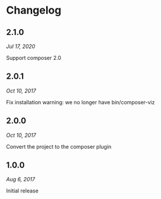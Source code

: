 # Changelog

## 2.1.0

_Jul 17, 2020_

Support composer 2.0

## 2.0.1

_Oct 10, 2017_

Fix installation warning: we no longer have bin/composer-viz

## 2.0.0

_Oct 10, 2017_

Convert the project to the composer plugin

## 1.0.0

_Aug 6, 2017_

Initial release

